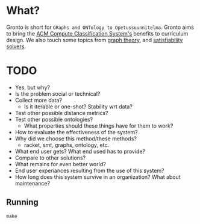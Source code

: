 # What?

Gronto is short for `GRaphs and ONTology to Opetussuunnitelma`. Gronto aims to
bring the [ACM Compute Classification System's](https://dl.acm.org/ccs)
benefits to curriculum design. We also touch some topics from [graph
theory](https://en.wikipedia.org/wiki/Graph_theory), and [satisfiability
solvers](https://en.wikipedia.org/wiki/Satisfiability_modulo_theories).

# TODO

- Yes, but why?
- Is the problem social or technical?
- Collect more data?
   - Is it iterable or one-shot? Stability wrt data?
- Test other possible distance metrics?
- Test other possible ontologies?
   - What properties should these things have for them to work?
- How to evaluate the effectiveness of the system?
- Why did we choose this method/these methods?
   - racket, smt, graphs, ontology, etc.
- What end user gets? What end used has to provide?
- Compare to other solutions?
- What remains for even better world?
- End user experiances resulting from the use of this system?
- How long does this system survive in an organization? What about maintenance?

## Running

`make`
